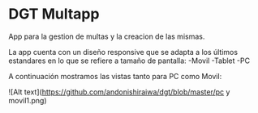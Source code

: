 # DGT Multapp



App para la gestion de multas y la creacion de las mismas.

La app cuenta con un diseño responsive que se adapta a los últimos estandares en lo que se refiere a tamaño de pantalla:
  -Movil
  -Tablet
  -PC
  
  
  A continuación mostramos las vistas tanto para PC como Movil:
  
![Alt text](https://github.com/andonishiraiwa/dgt/blob/master/pc y movil1.png)

